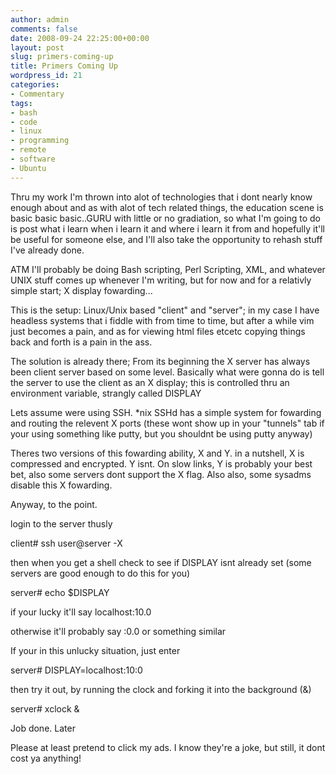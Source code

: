 ```yaml
---
author: admin
comments: false
date: 2008-09-24 22:25:00+00:00
layout: post
slug: primers-coming-up
title: Primers Coming Up
wordpress_id: 21
categories:
- Commentary
tags:
- bash
- code
- linux
- programming
- remote
- software
- Ubuntu
---
```


Thru my work I'm thrown into alot of technologies that i dont nearly know enough about and as with alot of tech related things, the education scene is basic basic basic..GURU with little or no gradiation, so what I'm going to do is post what i learn when i learn it and where i learn it from and hopefully it'll be useful for someone else, and I'll also take the opportunity to rehash stuff I've already done.

  


ATM I'll probably be doing Bash scripting, Perl Scripting, XML, and whatever UNIX stuff comes up whenever I'm writing, but for now and for a relativly simple start; X display fowarding...

  


This is the setup: Linux/Unix based "client" and "server"; in my case I have headless systems that i fiddle with from time to time, but after a while vim just becomes a pain, and as for viewing html files etcetc copying things back and forth is a pain in the ass.

  


The solution is already there; From its beginning the X server has always been client server based on some level. Basically what were gonna do is tell the server to use the client as an X display; this is controlled thru an environment variable, strangly called DISPLAY

  


Lets assume were using SSH. *nix SSHd has a simple system for fowarding and routing the relevent X ports (these wont show up in your "tunnels" tab if your using something like putty, but you shouldnt be using putty anyway)

  


Theres two versions of this fowarding ability, X and Y. in a nutshell, X is compressed and encrypted. Y isnt. On slow links, Y is probably your best bet, also some servers dont support the X flag. Also also, some sysadms disable this X fowarding.

  


Anyway, to the point. 

login to the server thusly

client# ssh user@server -X

  


then when you get a shell check to see if DISPLAY isnt already set (some servers are good enough to do this for you)

  


server# echo $DISPLAY

  


if your lucky it'll say localhost:10.0

otherwise it'll probably say :0.0 or something similar

  


If your in this unlucky situation, just enter

server# DISPLAY=localhost:10:0

  


then try it out, by running the clock and forking it into the background (&)

server# xclock &

  


  


Job done. Later

  


Please at least pretend to click my ads. I know they're a joke, but still, it dont cost ya anything!
